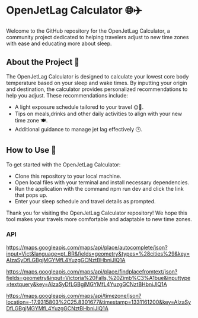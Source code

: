 # OpenJetLag Calculator 🌐✈️
Welcome to the GitHub repository for the OpenJetLag Calculator, a community project dedicated to helping travelers adjust to new time zones with ease and educating more about sleep.

## About the Project 📘
The OpenJetLag Calculator is designed to calculate your lowest core body temperature based on your sleep and wake times. By inputting your origin and destination, the calculator provides personalized recommendations to help you adjust. These recommendations include:

- A light exposure schedule tailored to your travel 🌞🌛.
- Tips on meals,drinks and other daily activities to align with your new time zone 🍽️.
- Additional guidance to manage jet lag effectively 🕒.

## How to Use 🚀
To get started with the OpenJetLag Calculator:

- Clone this repository to your local machine.
- Open local files with your terminal and install necessary dependencies.
- Run the application with the command npm run dev and click the link that pops up.
- Enter your sleep schedule and travel details as prompted.

Thank you for visiting the OpenJetLag Calculator repository! We hope this tool makes your travels more comfortable and adaptable to new time zones.


### API

https://maps.googleapis.com/maps/api/place/autocomplete/json?input=Vict&language=pt_BR&fields=geometry&types=%28cities%29&key=AIzaSyDfLGBgjMGYMfL4YuzgGCNztBHbniJlQ1A

https://maps.googleapis.com/maps/api/place/findplacefromtext/json?fields=geometry&input=Victoria%20Falls,%20Zimb%C3%A1bue&inputtype=textquery&key=AIzaSyDfLGBgjMGYMfL4YuzgGCNztBHbniJlQ1A

https://maps.googleapis.com/maps/api/timezone/json?location=-17.9315803%2C25.8301677&timestamp=1331161200&key=AIzaSyDfLGBgjMGYMfL4YuzgGCNztBHbniJlQ1A
